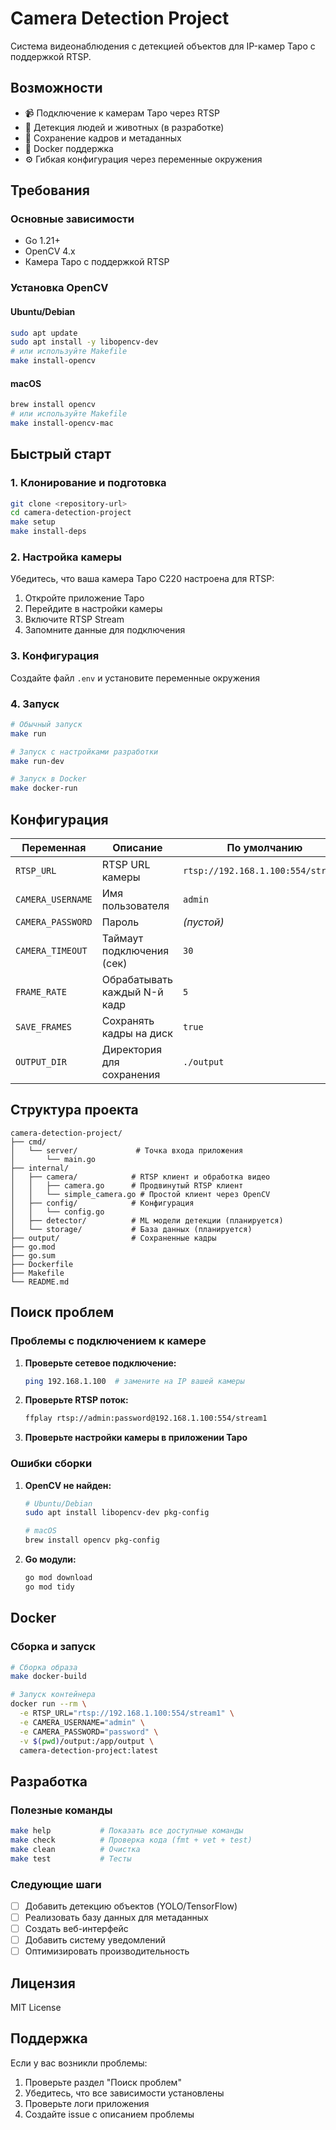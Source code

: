 # Camera Detection Project

Система видеонаблюдения с детекцией объектов для IP-камер Tapo с поддержкой RTSP.

## Возможности

- 📹 Подключение к камерам Tapo через RTSP
- 🎯 Детекция людей и животных (в разработке)
- 💾 Сохранение кадров и метаданных
- 🐳 Docker поддержка
- ⚙️ Гибкая конфигурация через переменные окружения

## Требования

### Основные зависимости
- Go 1.21+
- OpenCV 4.x
- Камера Tapo с поддержкой RTSP

### Установка OpenCV

#### Ubuntu/Debian
```bash
sudo apt update
sudo apt install -y libopencv-dev
# или используйте Makefile
make install-opencv
```

#### macOS
```bash
brew install opencv
# или используйте Makefile
make install-opencv-mac
```

## Быстрый старт

### 1. Клонирование и подготовка

```bash
git clone <repository-url>
cd camera-detection-project
make setup
make install-deps
```

### 2. Настройка камеры

Убедитесь, что ваша камера Tapo C220 настроена для RTSP:

1. Откройте приложение Tapo
2. Перейдите в настройки камеры
3. Включите RTSP Stream
4. Запомните данные для подключения

### 3. Конфигурация

Создайте файл `.env` и установите переменные окружения

### 4. Запуск

```bash
# Обычный запуск
make run

# Запуск с настройками разработки
make run-dev

# Запуск в Docker
make docker-run
```

## Конфигурация

| Переменная | Описание | По умолчанию |
|------------|----------|--------------|
| `RTSP_URL` | RTSP URL камеры | `rtsp://192.168.1.100:554/stream1` |
| `CAMERA_USERNAME` | Имя пользователя | `admin` |
| `CAMERA_PASSWORD` | Пароль | _(пустой)_ |
| `CAMERA_TIMEOUT` | Таймаут подключения (сек) | `30` |
| `FRAME_RATE` | Обрабатывать каждый N-й кадр | `5` |
| `SAVE_FRAMES` | Сохранять кадры на диск | `true` |
| `OUTPUT_DIR` | Директория для сохранения | `./output` |

## Структура проекта

```
camera-detection-project/
├── cmd/
│   └── server/             # Точка входа приложения
│       └── main.go
├── internal/
│   ├── camera/            # RTSP клиент и обработка видео
│   │   ├── camera.go      # Продвинутый RTSP клиент  
│   │   └── simple_camera.go # Простой клиент через OpenCV
│   ├── config/            # Конфигурация
│   │   └── config.go
│   ├── detector/          # ML модели детекции (планируется)
│   └── storage/           # База данных (планируется)
├── output/                # Сохраненные кадры
├── go.mod
├── go.sum  
├── Dockerfile
├── Makefile
└── README.md
```

## Поиск проблем

### Проблемы с подключением к камере

1. **Проверьте сетевое подключение:**
   ```bash
   ping 192.168.1.100  # замените на IP вашей камеры
   ```

2. **Проверьте RTSP поток:**
   ```bash
   ffplay rtsp://admin:password@192.168.1.100:554/stream1
   ```

3. **Проверьте настройки камеры в приложении Tapo**

### Ошибки сборки

1. **OpenCV не найден:**
   ```bash
   # Ubuntu/Debian
   sudo apt install libopencv-dev pkg-config

   # macOS
   brew install opencv pkg-config
   ```

2. **Go модули:**
   ```bash
   go mod download
   go mod tidy
   ```

## Docker

### Сборка и запуск

```bash
# Сборка образа
make docker-build

# Запуск контейнера
docker run --rm \
  -e RTSP_URL="rtsp://192.168.1.100:554/stream1" \
  -e CAMERA_USERNAME="admin" \
  -e CAMERA_PASSWORD="password" \
  -v $(pwd)/output:/app/output \
  camera-detection-project:latest
```

## Разработка

### Полезные команды

```bash
make help           # Показать все доступные команды
make check          # Проверка кода (fmt + vet + test)
make clean          # Очистка
make test           # Тесты
```

### Следующие шаги

- [ ] Добавить детекцию объектов (YOLO/TensorFlow)
- [ ] Реализовать базу данных для метаданных
- [ ] Создать веб-интерфейс
- [ ] Добавить систему уведомлений
- [ ] Оптимизировать производительность

## Лицензия

MIT License

## Поддержка

Если у вас возникли проблемы:

1. Проверьте раздел "Поиск проблем"
2. Убедитесь, что все зависимости установлены
3. Проверьте логи приложения
4. Создайте issue с описанием проблемы
